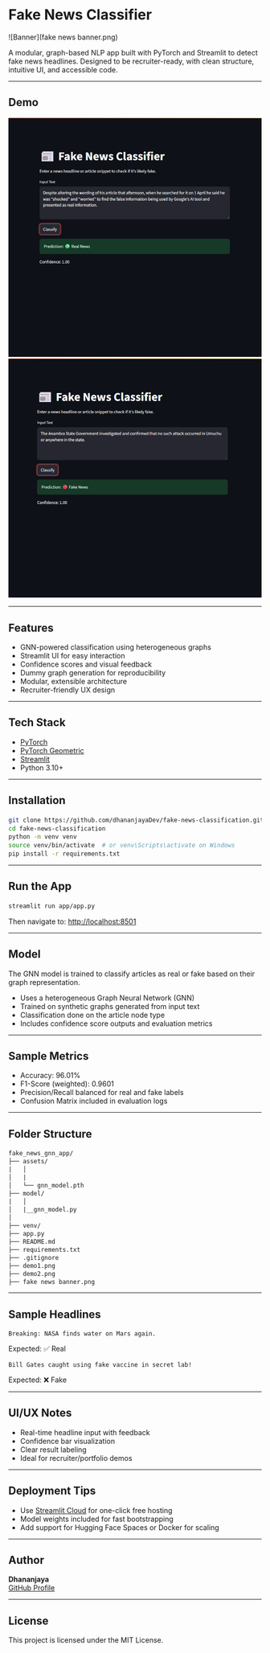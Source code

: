# Fake News Classifier

![Banner](fake news banner.png)

A modular, graph-based NLP app built with PyTorch and Streamlit to detect fake news headlines. Designed to be recruiter-ready, with clean structure, intuitive UI, and accessible code.

---

##  Demo

![App Screenshot](demo1.png)
![App Screenshot](demo2.png)

---

##  Features

- GNN-powered classification using heterogeneous graphs
- Streamlit UI for easy interaction
- Confidence scores and visual feedback
- Dummy graph generation for reproducibility
- Modular, extensible architecture
- Recruiter-friendly UX design

---

## Tech Stack

- [PyTorch](https://pytorch.org/)
- [PyTorch Geometric](https://pytorch-geometric.readthedocs.io/en/latest/)
- [Streamlit](https://streamlit.io/)
- Python 3.10+

---

##  Installation

```bash
git clone https://github.com/dhananjayaDev/fake-news-classification.git
cd fake-news-classification
python -m venv venv
source venv/bin/activate  # or venv\Scripts\activate on Windows
pip install -r requirements.txt
```

---

##  Run the App

```bash
streamlit run app/app.py
```

Then navigate to: [http://localhost:8501](http://localhost:8501)

---

## Model

The GNN model is trained to classify articles as real or fake based on their graph representation.

- Uses a heterogeneous Graph Neural Network (GNN)
- Trained on synthetic graphs generated from input text
- Classification done on the article node type
- Includes confidence score outputs and evaluation metrics

---

##  Sample Metrics

- Accuracy: 96.01%
- F1-Score (weighted): 0.9601
- Precision/Recall balanced for real and fake labels
- Confusion Matrix included in evaluation logs

---

##  Folder Structure


```
fake_news_gnn_app/
├── assets/
|   │   
│   |
│   └── gnn_model.pth
├── model/
|   │   
│   |__gnn_model.py
│   
├── venv/
├── app.py
├── README.md
├── requirements.txt
├── .gitignore
├── demo1.png
├── demo2.png
├── fake news banner.png
```

---

##  Sample Headlines

```text
Breaking: NASA finds water on Mars again.
```

Expected: ✅ Real

```text
Bill Gates caught using fake vaccine in secret lab!
```

Expected: ❌ Fake

---

##  UI/UX Notes

- Real-time headline input with feedback
- Confidence bar visualization
- Clear result labeling
- Ideal for recruiter/portfolio demos

---

##  Deployment Tips

- Use [Streamlit Cloud](https://streamlit.io/cloud) for one-click free hosting
- Model weights included for fast bootstrapping
- Add support for Hugging Face Spaces or Docker for scaling

---

##  Author

**Dhananjaya**  
[GitHub Profile](https://github.com/dhananjayaDev)

---

##  License

This project is licensed under the MIT License.

